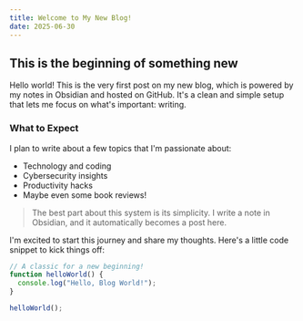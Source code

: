 ```yaml
---
title: Welcome to My New Blog!
date: 2025-06-30
---
```


## This is the beginning of something new

Hello world! This is the very first post on my new blog, which is powered by my notes in Obsidian and hosted on GitHub. It's a clean and simple setup that lets me focus on what's important: writing.

### What to Expect

I plan to write about a few topics that I'm passionate about:

* Technology and coding
* Cybersecurity insights
* Productivity hacks
* Maybe even some book reviews!

> The best part about this system is its simplicity. I write a note in Obsidian, and it automatically becomes a post here.

I'm excited to start this journey and share my thoughts. Here's a little code snippet to kick things off:

```javascript
// A classic for a new beginning!
function helloWorld() {
  console.log("Hello, Blog World!");
}

helloWorld();
